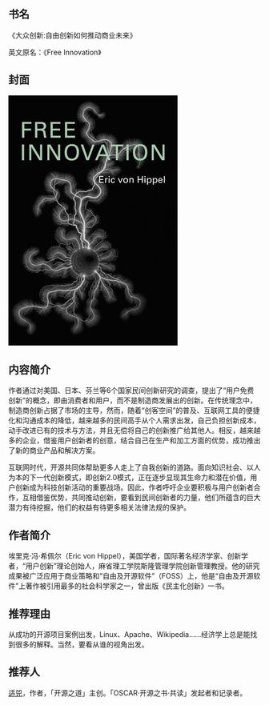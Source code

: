 ##  书名

《大众创新:自由创新如何推动商业未来》

英文原名：《Free Innovation》

## 封面

![](./face-image/free-innovation.jpg)

## 内容简介

作者通过对美国、日本、芬兰等6个国家民间创新研究的调查，提出了“用户免费创新”的概念，即由消费者和用户，而不是制造商发展出的创新。在传统理念中，制造商创新占据了市场的主导，然而，随着“创客空间”的普及、互联网工具的便捷化和沟通成本的降低，越来越多的民间高手从个人需求出发，自己负担创新成本，动手改进已有的技术与方法，并且无偿将自己的创新推广给其他人。相反，越来越多的企业，借鉴用户创新者的创意，结合自己在生产和加工方面的优势，成功推出了新的商业产品和解决方案。

互联网时代，开源共同体帮助更多人走上了自我创新的道路。面向知识社会、以人为本的下一代创新模式，即创新2.0模式，正在逐步显现其生命力和潜在价值，用户创新成为科技创新活动的重要战场。因此，作者呼吁企业要积极与用户创新者合作，互相借鉴优势，共同推动创新，要看到民间创新者的力量，他们所蕴含的巨大潜力有待挖掘，他们的权益有待更多相关法律法规的保护。

## 作者简介

埃里克·冯·希佩尔（Eric von Hippel），美国学者，国际著名经济学家、创新学者，“用户创新”理论创始人，麻省理工学院斯隆管理学院创新管理教授。他的研究成果被广泛应用于商业策略和“自由及开源软件”（FOSS）上，他是“自由及开源软件”上著作被引用最多的社会科学家之一，曾出版《民主化创新》一书。

## 推荐理由

从成功的开源项目案例出发，Linux、Apache、Wikipedia......经济学上总是能找到很多的解释。当然，要看从谁的视角出发。

## 推荐人

[适兕](https://opensourceway.community/all_about_kuosi)，作者，「开源之道」主创。「OSCAR·开源之书·共读」发起者和记录者。
